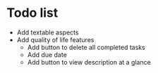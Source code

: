 Todo list
=========

* Add textable aspects
* Add quality of life features
  * Add button to delete all completed tasks
  * Add due date
  * Add button to view description at a glance
